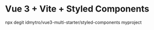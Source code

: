 # Vue 3 + Vite + Styled Components

npx degit idmytro/vue3-multi-starter/styled-components myproject
